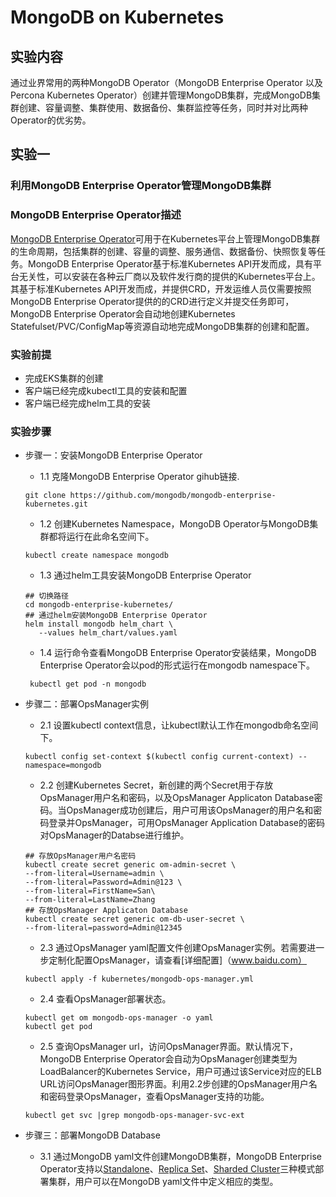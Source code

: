 # MongoDB on Kubernetes

## 实验内容

通过业界常用的两种MongoDB Operator（MongoDB Enterprise Operator 以及 Percona Kubernetes Operator）创建并管理MongoDB集群，完成MongoDB集群创建、容量调整、集群使用、数据备份、集群监控等任务，同时并对比两种Operator的优劣势。

## 实验一
### 利用MongoDB Enterprise Operator管理MongoDB集群

### MongoDB Enterprise Operator描述
[MongoDB Enterprise Operator](https://docs.mongodb.com/kubernetes-operator/master/)可用于在Kubernetes平台上管理MongoDB集群的生命周期，包括集群的创建、容量的调整、服务通信、数据备份、快照恢复等任务。MongoDB Enterprise Operator基于标准Kubernetes API开发而成，具有平台无关性，可以安装在各种云厂商以及软件发行商的提供的Kubernetes平台上。其基于标准Kubernetes API开发而成，并提供CRD，开发运维人员仅需要按照MongoDB Enterprise Operator提供的的CRD进行定义并提交任务即可，MongoDB Enterprise Operator会自动地创建Kubernetes Statefulset/PVC/ConfigMap等资源自动地完成MongoDB集群的创建和配置。

### 实验前提
- 完成EKS集群的创建
- 客户端已经完成kubectl工具的安装和配置
- 客户端已经完成helm工具的安装

### 实验步骤
- 步骤一：安装MongoDB Enterprise Operator
  - 1.1 克隆MongoDB Enterprise Operator gihub链接.
  ```
  git clone https://github.com/mongodb/mongodb-enterprise-kubernetes.git
  ```
  - 1.2 创建Kubernetes Namespace，MongoDB Operator与MongoDB集群都将运行在此命名空间下。
  ```
  kubectl create namespace mongodb
  ```
  - 1.3 通过helm工具安装MongoDB Enterprise Operator
  ```
  ## 切换路径
  cd mongodb-enterprise-kubernetes/
  ## 通过helm安装MongoDB Enterprise Operator
  helm install mongodb helm_chart \
     --values helm_chart/values.yaml
  ```
  - 1.4 运行命令查看MongoDB Enterprise Operator安装结果，MongoDB Enterprise Operator会以pod的形式运行在mongodb namespace下。
  ```
   kubectl get pod -n mongodb 
  ```
- 步骤二：部署OpsManager实例
  - 2.1 设置kubectl context信息，让kubectl默认工作在mongodb命名空间下。
  ```
  kubectl config set-context $(kubectl config current-context) --namespace=mongodb
  ```
  - 2.2 创建Kubernetes Secret，新创建的两个Secret用于存放OpsManager用户名和密码，以及OpsManager Applicaton Database密码。当OpsManager成功创建后，用户可用该OpsManager的用户名和密码登录并OpsManager，可用OpsManager Application Database的密码对OpsManager的Databse进行维护。
  ```
  ## 存放OpsManager用户名密码
  kubectl create secret generic om-admin-secret \
  --from-literal=Username=admin \
  --from-literal=Password=Admin@123 \
  --from-literal=FirstName=San\
  --from-literal=LastName=Zhang
  ## 存放OpsManager Applicaton Database
  kubectl create secret generic om-db-user-secret \
  --from-literal=password=Admin@12345
  ```
  - 2.3 通过OpsManager yaml配置文件创建OpsManager实例。若需要进一步定制化配置OpsManager，请查看[详细配置]（www.baidu.com）
  ```
  kubectl apply -f kubernetes/mongodb-ops-manager.yml
  ```
  - 2.4 查看OpsManager部署状态。
  ```
  kubectl get om mongodb-ops-manager -o yaml
  kubectl get pod
  ```
  - 2.5 查询OpsManager url，访问OpsManager界面。默认情况下，MongoDB Enterprise Operator会自动为OpsManager创建类型为LoadBalancer的Kubernetes Service，用户可通过该Service对应的ELB URL访问OpsManager图形界面。利用2.2步创建的OpsManager用户名和密码登录OpsManager，查看OpsManager支持的功能。
  ```
  kubectl get svc |grep mongodb-ops-manager-svc-ext 
  ```

- 步骤三：部署MongoDB Database
  - 3.1 通过MongoDB yaml文件创建MongoDB集群，MongoDB Enterprise Operator支持以[Standalone](https://docs.mongodb.com/kubernetes-operator/master/tutorial/deploy-standalone/)、[Replica Set](https://docs.mongodb.com/kubernetes-operator/master/tutorial/deploy-replica-set/)、[Sharded Cluster](https://docs.mongodb.com/kubernetes-operator/master/tutorial/deploy-replica-set/)三种模式部署集群，用户可以在MongoDB yaml文件中定义相应的类型。
